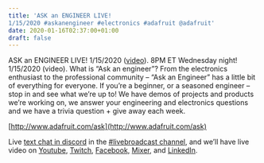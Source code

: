 ```yaml
---
title: 'ASK an ENGINEER LIVE!
1/15/2020 #askanengineer #electronics #adafruit @adafruit'
date: 2020-01-16T02:37:00+01:00
draft: false
---
```


ASK an ENGINEER LIVE! 1/15/2020 ([video](https://youtu.be/k62kM94gieo)). 8PM ET Wednesday night! 1/15/2020 (video). What is “Ask an engineer”? From the electronics enthusiast to the professional community – “Ask an Engineer” has a little bit of everything for everyone. If you’re a beginner, or a seasoned engineer – stop in and see what we’re up to! We have demos of projects and products we’re working on, we answer your engineering and electronics questions and we have a trivia question + give away each week.

[http://www.adafruit.com/ask](http://www.adafruit.com/ask)

Live [text chat in discord](https://adafru.it/discord) in the [#livebroadcast channel](https://adafru.it/discord), and we’ll have live video on [Youtube](https://youtube.com/adafruit/live), [Twitch](https://www.twitch.tv/adafruit), [Facebook,](https://www.facebook.com/adafruitindustries) [Mixer](https://mixer.com/adafruit), and [LinkedIn](https://www.linkedin.com/in/adafruit).